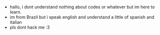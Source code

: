 - hallo, i dont understand nothing about codes or whatever but im here to learn.
- im from Brazil but i speak english and understand a little of spanish and italian
- pls dont hack me :3
